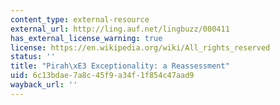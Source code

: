 ```yaml
---
content_type: external-resource
external_url: http://ling.auf.net/lingbuzz/000411
has_external_license_warning: true
license: https://en.wikipedia.org/wiki/All_rights_reserved
status: ''
title: "Pirah\xE3 Exceptionality: a Reassessment"
uid: 6c13bdae-7a8c-45f9-a34f-1f854c47aad9
wayback_url: ''
---
```

